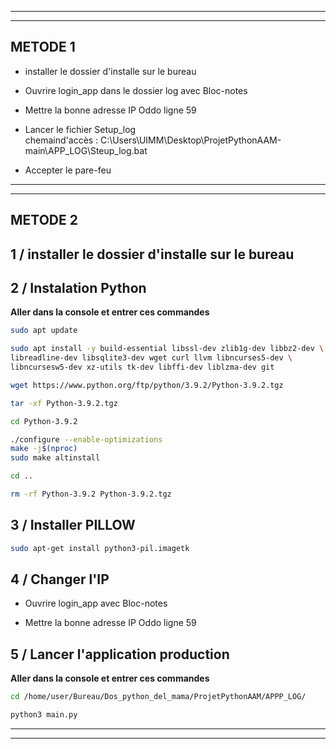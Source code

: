 -------------------------------------------------------------
-------------------------------------------------------------

## __METODE 1__
- installer le dossier d'installe sur le bureau
- Ouvrire login_app dans le dossier log avec Bloc-notes
- Mettre la bonne adresse IP Oddo ligne 59

- Lancer le fichier Setup_log  
  chemaind'accès : C:\Users\UIMM\Desktop\ProjetPythonAAM-main\APP_LOG\Steup_log.bat
- Accepter le pare-feu

-------------------------------------------------------------
-------------------------------------------------------------
## __METODE 2__

## 1 / __installer le dossier d'installe sur le bureau__

## 2 / Instalation Python
__Aller dans la console et entrer ces commandes__   

```bash
sudo apt update
```
```bash
sudo apt install -y build-essential libssl-dev zlib1g-dev libbz2-dev \
libreadline-dev libsqlite3-dev wget curl llvm libncurses5-dev \
libncursesw5-dev xz-utils tk-dev libffi-dev liblzma-dev git
```
```bash
wget https://www.python.org/ftp/python/3.9.2/Python-3.9.2.tgz
```
```bash
tar -xf Python-3.9.2.tgz
```
```bash
cd Python-3.9.2
```
```bash
./configure --enable-optimizations
make -j$(nproc)
sudo make altinstall
```
```bash
cd ..
```
```bash
rm -rf Python-3.9.2 Python-3.9.2.tgz
```

## 3 / Installer PILLOW
```bash
sudo apt-get install python3-pil.imagetk
```

## 4 / Changer l'IP
- Ouvrire login_app  avec Bloc-notes

- Mettre la bonne adresse IP Oddo ligne 59

## 5 / Lancer l'application production
__Aller dans la console et entrer ces commandes__      

```bash
cd /home/user/Bureau/Dos_python_del_mama/ProjetPythonAAM/APPP_LOG/
```
```bash
python3 main.py
```
-------------------------------------------------------------
-------------------------------------------------------------
